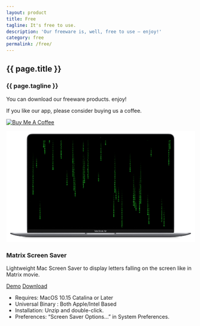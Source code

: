 ```yaml
---
layout: product
title: Free
tagline: It's free to use.
description: 'Our freeware is, well, free to use — enjoy!'
category: free
permalink: /free/
---
```


<section class="hero"><div class="wrapper">
    <article>
        <h2>{{ page.title }}</h2>
        <h3>{{ page.tagline }}</h3>
        <p>You can download our freeware products. enjoy!</p>
        <p>If you like our app, please consider buying us a coffee.</p>
    </article>
</div></section>


<section class="heroine"><div class="wrapper">
<p class="center"><a href="https://buymeacoffee.com/mulgrim" target="_blank"><img src="https://cdn.buymeacoffee.com/buttons/v2/default-yellow.png" alt="Buy Me A Coffee" style="height: 60px !important;width: 217px !important;" ></a></p>
</div></section>


<section class="freeware"><div class="wrapper">
    <article class="flex">
    <picture class="column">
        <img src="/assets/free-matrix-air-mini.png" alt="Unit">
    </picture>
    <div class="column">
        <h3>Matrix Screen Saver</h3>
        <p>Lightweight Mac Screen Saver to display letters falling on the screen like in Matrix movie.</p>
        <div class ="button">
            <a class="demo" href="https://youtu.be/k5X1IkGgP3k">Demo</a>
            <a class="down" href="https://github.com/mulgrim/ocean/releases/download/free/MatrixScreenSaver.Signed.saver.zip">Download</a>
        </div>
        <ul class="caption">
            <li>Requires: MacOS 10.15 Catalina or Later</li>
            <li>Universal Binary : Both Apple/Intel Based</li>
            <li>Installation: Unzip and double-click.</li>
            <li>Preferences: “Screen Saver Options…” in System Preferences.</li>
        </ul>
    </div>
    </article>
</div></section>